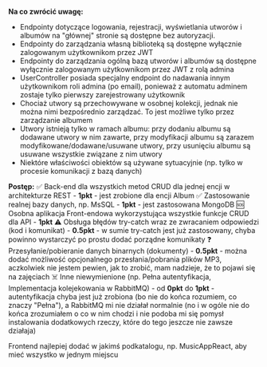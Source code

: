 __Na co zwrócić uwagę:__
- Endpointy dotyczące logowania, rejestracji, wyświetlania utworów i albumów na "głównej" stronie są dostępne bez autoryzacji.
- Endpointy do zarządzania własną biblioteką są dostępne wyłącznie zalogowanym użytkownikom przez JWT
- Endpointy do zarządzania ogólną bazą utworów i albumów są dostępne wyłącznie zalogowanym użytkownikom przez JWT z rolą admina
- UserController posiada specjalny endpoint do nadawania innym użytkownikom roli admina (po email), ponieważ z automatu adminem zostaje tylko pierwszy zarejestrowany użytkownik
- Chociaż utwory są przechowywane w osobnej kolekcji, jednak nie można nimi bezpośrednio zarządzać. To jest możliwe tylko przez zarządzanie albumem
- Utwory istnieją tylko w ramach albumu: przy dodaniu albumu są dodawane utwory w nim zawarte, przy modyfikacji albumu są zarazem modyfikowane/dodawane/usuwane utwory, przy usunięciu albumu są usuwane wszystkie związane z nim utwory
- Niektóre właściwości obiektów są używane sytuacyjnie (np. tylko w procesie komunikacji z bazą danych)

__Postęp:__
✅ Back-end dla wszystkich metod CRUD dla jednej encji w architekturze REST - __1pkt__ - jest zrobione dla encji Album
✅ Zastosowanie realnej bazy danych, np. MsSQL - __1pkt__ - jest zastosowana MongoDB
🆘 Osobna aplikacja Front-endowa wykorzystująca wszystkie funkcje CRUD dla API - __1pkt__
⚠️ Obsługa błędów try-catch wraz ze zwracaniem odpowiedzi (kod i komunikat) - __0.5pkt__ - w sumie try-catch jest już zastosowany, chyba powinno wystarczyć po prostu dodać porządne komunikaty
❓ Przesyłanie/pobieranie danych binarnych (dokumenty) - __0.5pkt__ - można dodać możliwość opcjonalnego przesłania/pobrania plików MP3, aczkolwiek nie jestem pewien, jak to zrobić, mam nadzieje, że to pojawi się na zajęciach
☠️ Inne niewymienione (np. Pełna autentyfikacja, Implementacja kolejekowania w RabbitMQ) - od __0pkt__ do __1pkt__ - autentyfikacja chyba jest już zrobiona (bo nie do końca rozumiem, co znaczy "Pełna"), a RabbitMQ mi nie działał normalnie (no i w ogóle nie do końca zrozumiałem o co w nim chodzi i nie podoba mi się pomysł instalowania dodatkowych rzeczy, które do tego jeszcze nie zawsze działaja)

Frontend najlepiej dodać w jakimś podkatalogu, np. MusicAppReact, aby mieć wszystko w jednym miejscu
